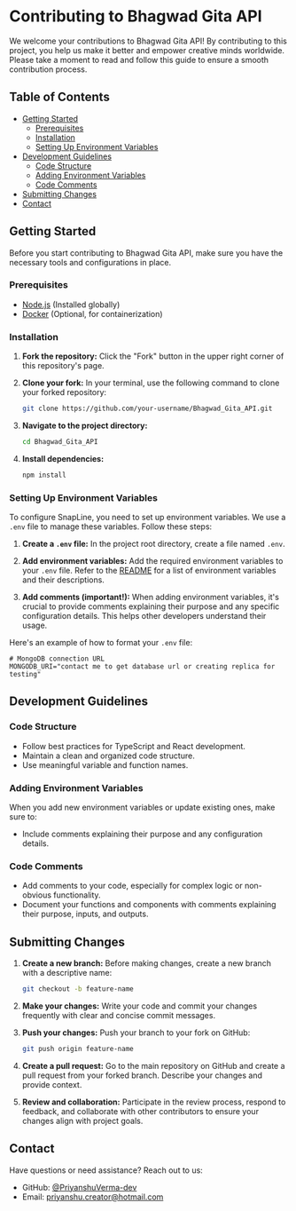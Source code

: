 # Contributing to Bhagwad Gita API

We welcome your contributions to Bhagwad Gita API! By contributing to this project, you help us make it better and empower creative minds worldwide. Please take a moment to read and follow this guide to ensure a smooth contribution process.

## Table of Contents

- [Getting Started](#getting-started)
  - [Prerequisites](#prerequisites)
  - [Installation](#installation)
  - [Setting Up Environment Variables](#setting-up-environment-variables)
- [Development Guidelines](#development-guidelines)
  - [Code Structure](#code-structure)
  - [Adding Environment Variables](#adding-environment-variables)
  - [Code Comments](#code-comments)
- [Submitting Changes](#submitting-changes)
- [Contact](#contact)

## Getting Started

Before you start contributing to Bhagwad Gita API, make sure you have the necessary tools and configurations in place.

### Prerequisites

- [Node.js](https://nodejs.org/) (Installed globally)
- [Docker](https://www.docker.com/) (Optional, for containerization)

### Installation

1. **Fork the repository:** Click the "Fork" button in the upper right corner of this repository's page.

2. **Clone your fork:** In your terminal, use the following command to clone your forked repository:

   ```bash
   git clone https://github.com/your-username/Bhagwad_Gita_API.git
   ```

3. **Navigate to the project directory:**

   ```bash
   cd Bhagwad_Gita_API
   ```

4. **Install dependencies:**

   ```bash
   npm install
   ```

### Setting Up Environment Variables

To configure SnapLine, you need to set up environment variables. We use a `.env` file to manage these variables. Follow these steps:

1. **Create a `.env` file:** In the project root directory, create a file named `.env`.

2. **Add environment variables:** Add the required environment variables to your `.env` file. Refer to the [README](README.md) for a list of environment variables and their descriptions.

3. **Add comments (important!):** When adding environment variables, it's crucial to provide comments explaining their purpose and any specific configuration details. This helps other developers understand their usage.

Here's an example of how to format your `.env` file:

```env
# MongoDB connection URL
MONGODB_URI="contact me to get database url or creating replica for testing"
```

## Development Guidelines

### Code Structure

- Follow best practices for TypeScript and React development.
- Maintain a clean and organized code structure.
- Use meaningful variable and function names.

### Adding Environment Variables

When you add new environment variables or update existing ones, make sure to:

- Include comments explaining their purpose and any configuration details.

### Code Comments

- Add comments to your code, especially for complex logic or non-obvious functionality.
- Document your functions and components with comments explaining their purpose, inputs, and outputs.

## Submitting Changes

1. **Create a new branch:** Before making changes, create a new branch with a descriptive name:

   ```bash
   git checkout -b feature-name
   ```

2. **Make your changes:** Write your code and commit your changes frequently with clear and concise commit messages.

3. **Push your changes:** Push your branch to your fork on GitHub:

   ```bash
   git push origin feature-name
   ```

4. **Create a pull request:** Go to the main repository on GitHub and create a pull request from your forked branch. Describe your changes and provide context.

5. **Review and collaboration:** Participate in the review process, respond to feedback, and collaborate with other contributors to ensure your changes align with project goals.

## Contact

Have questions or need assistance? Reach out to us:

- GitHub: [@PriyanshuVerma-dev](https://github.com/priyanshuverma-dev)
- Email: priyanshu.creator@hotmail.com
